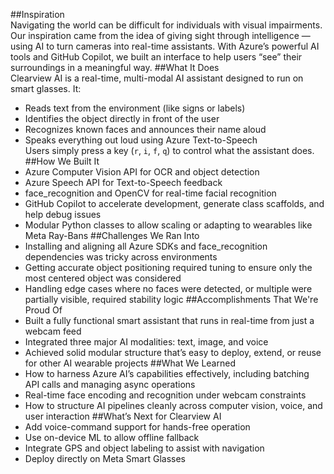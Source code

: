 ##Inspiration  
Navigating the world can be difficult for individuals with visual impairments. Our inspiration came from the idea of giving sight through intelligence — using AI to turn cameras into real-time assistants. With Azure’s powerful AI tools and GitHub Copilot, we built an interface to help users “see” their surroundings in a meaningful way.
##What It Does  
Clearview AI is a real-time, multi-modal AI assistant designed to run on smart glasses. It:
- Reads text from the environment (like signs or labels)  
- Identifies the object directly in front of the user  
- Recognizes known faces and announces their name aloud  
- Speaks everything out loud using Azure Text-to-Speech  
Users simply press a key (`r`, `i`, `f`, `q`) to control what the assistant does.
 ##How We Built It  
- Azure Computer Vision API for OCR and object detection  
- Azure Speech API for Text-to-Speech feedback  
- face_recognition and OpenCV for real-time facial recognition  
- GitHub Copilot to accelerate development, generate class scaffolds, and help debug issues  
- Modular Python classes to allow scaling or adapting to wearables like Meta Ray-Bans
##Challenges We Ran Into  
- Installing and aligning all Azure SDKs and face_recognition dependencies was tricky across environments  
- Getting accurate object positioning required tuning to ensure only the most centered object was considered  
- Handling edge cases where no faces were detected, or multiple were partially visible, required stability logic
##Accomplishments That We're Proud Of  
- Built a fully functional smart assistant that runs in real-time from just a webcam feed  
- Integrated three major AI modalities: text, image, and voice  
- Achieved solid modular structure that’s easy to deploy, extend, or reuse for other AI wearable projects
##What We Learned  
- How to harness Azure AI’s capabilities effectively, including batching API calls and managing async operations  
- Real-time face encoding and recognition under webcam constraints  
- How to structure AI pipelines cleanly across computer vision, voice, and user interaction
##What’s Next for Clearview AI  
- Add voice-command support for hands-free operation  
- Use on-device ML to allow offline fallback  
- Integrate GPS and object labeling to assist with navigation  
- Deploy directly on Meta Smart Glasses
